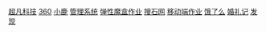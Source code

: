  <a href="https://hangshihai13650731698.github.io/%E8%B6%85%E5%87%A1%E7%A7%91%E6%8A%80/html/%E8%B6%85%E5%87%A1%E7%A7%91%E6%8A%80.html">超凡科技</a>
<a href="https://hangshihai13650731698.github.io/360/code/html/guangwang.html">360</a>
<a href="https://hangshihai13650731698.github.io/%E5%B0%8F%E9%B9%BF%E4%BD%9C%E4%B8%9A/code/%E5%B0%8F%E9%B9%BF%E4%BD%9C%E4%B8%9A.html">小鹿</a>
<a href="https://hangshihai13650731698.github.io/%E7%AE%A1%E7%90%86%E7%B3%BB%E7%BB%9F/code/html/%E4%BD%9C%E4%B8%9A%E5%86%9C.html">管理系统</a>
<a href="https://hangshihai13650731698.github.io/%E5%BC%B9%E6%80%A7%E9%AD%94%E7%9B%92%E4%BD%9C%E4%B8%9A/code/html/%E5%BC%B9%E6%80%A7%E4%BD%9C%E4%B8%9A.html">弹性魔盒作业</a>
<a href="https://hangshihai13650731698.github.io/%E6%90%9C%E7%9F%B3%E7%BD%91%E4%BD%9C%E4%B8%9A/code/%E6%90%9C%E8%A7%86%E7%BD%91.html">搜石网</a>
<a href="https://hangshihai13650731698.github.io/%E5%91%A8%E6%9C%AB%E4%BD%9C%E4%B8%9A1%202/code/html/%E5%91%A8%E6%9C%AB%E4%BD%9C%E4%B8%9A.html">移动端作业</a>
<a href="https://hangshihai13650731698.github.io/elm%E4%BD%9C%E4%B8%9A/code/html/%E9%A5%BF%E4%BA%86%E4%B9%88.html">饿了么</a>
<a href="https://hangshihai13650731698.github.io/%E5%A9%9A%E7%A4%BC%E8%AE%B0/code/%E5%A9%9A%E7%A4%BC%E8%AE%B0.html">婚礼记</a>
<a href="https://hangshihai13650731698.github.io/%E5%8F%91%E7%8E%B0/code/html/%E5%8F%91%E7%8E%B0.html">发现</a>
